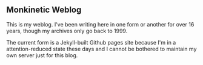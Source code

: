 ## Monkinetic Weblog

This is my weblog. I've been writing here in one form or another for over 16 years, though my archives only go back to 1999.

The current form is a Jekyll-built Github pages site because I'm in a attention-reduced state these days and I cannot be bothered to maintain my own server just for this blog.
